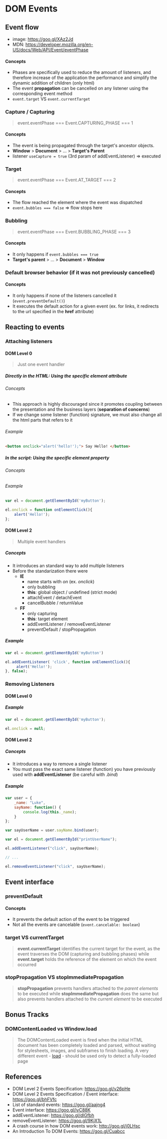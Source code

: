 # DOM Events

## Event flow

- image: https://goo.gl/XAz2Jd
- MDN: https://developer.mozilla.org/en-US/docs/Web/API/Event/eventPhase

#### Concepts

- Phases are specifically used to reduce the amount of listeners, and therefore increase of the application the performance and simplify the dynamic addition of children (only html)
- The event **propagation** can be cancelled on any listener using the corresponding event method
- `event.target` VS `event.currentTarget`

### Capture / Capturing

> event.eventPhase === Event.CAPTURING_PHASE === 1

#### Concepts

- The event is being propagated through the target's ancestor objects.
- **Window** > **Document** > ... > **Target's Parent**
- listener `useCapture = true` (3rd param of addEventListener) => executed

### Target

> event.eventPhase === Event.AT_TARGET === 2

#### Concepts

- The flow reached the element where the event was dispatched
- `event.bubbles === false` => flow stops here

### Bubbling

> event.eventPhase === Event.BUBBLING_PHASE === 3

#### Concepts

- It only happens if `event.bubbles === true`
- **Target's parent** > ... > **Document** > **Window** 

### Default browser behavior (if it was not previously cancelled)

#### Concepts

- It only happens if none of the listeners cancelled it (`event.preventDefault()`)
- It executes the default action for a given event (ex. for links, it redirects to the url specified in the **href** attribute)

## Reacting to events

### Attaching listeners

#### DOM Level 0

> Just one event handler

##### Directly in the HTML: Using the specific element attribute

###### Concepts

- This approach is highly discouraged since it promotes coupling between the presentation and the business layers (**separation of concerns**)
- If we change some listener (function) signature, we must also change all the html parts that refers to it

###### Example

```html
<button onclick="alert('hello!');"> Say Hello! </button>
```

##### In the script: Using the specific element property 

###### Concepts

###### Example

```javascript
var el = document.getElementById('myButton');

el.onclick = function onElementClick(){
    alert('Hello!');
};
```

#### DOM Level 2

> Multiple event handlers

##### Concepts

- It introduces an standard way to add multiple listeners
- Before the standarization there were
    - **IE**
        - name starts with *on* (ex. *onclick*)
        - only bubbling
        - **this**: global object / undefined (strict mode) 
        - attachEvent / detachEvent 
        - cancelBubble / returnValue
    - **FF**
        - only capturing
        - **this**: target element
        - addEventListener / removeEventListener
        - preventDefault / stopPropagation

##### Example

```javascript
var el = document.getElementById('myButton')

el.addEventListener( 'click', function onElementClick(){
     alert('Hello!');
}, false);
```

### Removing Listeners

#### DOM Level 0

##### Example

```javascript
var el = document.getElementById('myButton');

el.onclick = null;
```

#### DOM Level 2

##### Concepts

- It introduces a way to remove a single listener
- You must pass the exact same listener (function) you have previously used with **addEventListener** (be careful with *.bind*)

##### Example

```javascript
var user = {
    _name: "Luke",
    sayName: function() {
        console.log(this._name);
    }
};

var sayUserName = user.sayName.bind(user);

var el = document.getElementById("printUserName");

el.addEventListener("click", sayUserName);

// ...

el.removeEventListener("click", sayUserName);
```

## Event interface

### preventDefault

#### Concepts

- It prevents the default action of the event to be triggered
- Not all the events are cancelable (`event.cancelable: boolean`)

### target VS currentTarget

> **event.currentTarget** identifies the current target for the event, as the event traverses the DOM (capturing and bubbling phases) while **event.target** holds the reference of the element on which the event occurred

### stopPropagation VS stopImmediatePropagation

> **stopPropagation** prevents handlers attached to the *parent elements* to be executed while **stopImmediatePropagation** does the same but also prevents handlers attached to the *current element* to be executed

## Bonus Tracks

### DOMContentLoaded vs Window.load

> The DOMContentLoaded event is fired when the initial HTML document has been completely loaded and parsed, without waiting for stylesheets, images, and subframes to finish loading. A very different event - [load](https://developer.mozilla.org/en-US/docs/Mozilla_event_reference/load) - should be used only to detect a fully-loaded page

## References

- DOM Level 2 Events Specification: https://goo.gl/v26pHe
- DOM Level 2 Events Specification / Event interface: https://goo.gl/bhFVfc
- List of standard events: https://goo.gl/aajng4
- Event interface: https://goo.gl/iyC88K
- addEventListener: https://goo.gl/dlGfbh
- removeEventListener: https://goo.gl/9KjX1L
- A crash course in how DOM events work: http://goo.gl/j0LHsc
- An Introduction To DOM Events: https://goo.gl/Cuabcc
